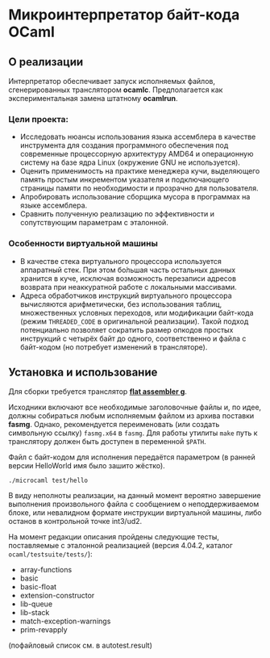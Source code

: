 # Микроинтерпретатор байт-кода OCaml
## О реализации

Интерпретатор обеспечивает запуск исполняемых файлов, сгенерированных транслятором
**ocamlc**. Предполагается как экспериментальная замена штатному **ocamlrun**.

### Цели проекта:

* Исследовать нюансы использования языка ассемблера в качестве инструмента для
создания программного обеспечения под современные процессорную архитектуру AMD64
и операционную систему на базе ядра Linux (окружение GNU не используется).
* Оценить применимость на практике менеджера кучи, выделяющего память простым
инкрементом указателя и подключающего страницы памяти по необходимости
и прозрачно для пользователя.
* Апробировать использование сборщика мусора в программах на языке ассемблера.
* Сравнить полученную реализацию по эффективности и сопутствующим параметрам с
эталонной.

### Особенности виртуальной машины

* В качестве стека виртуального процессора используется аппаратный стек. При этом
бо́льшая часть остальных данных хранится в куче, исключая возможность перезаписи
адресов возврата при неаккуратной работе с локальными массивами.
* Адреса обработчиков инструкций виртуального процессора вычисляются арифметически,
без использования таблиц, множественных условных переходов, или модификации байт-кода
(режим `THREADED_CODE` в оригинальной реализации). Такой подход потенциально
позволяет сократить размер опкодов простых инструкций с четырёх байт до одного,
соответственно и файла с байт-кодом (но потребует изменений в трансляторе).

## Установка и использование

Для сборки требуется транслятор
**[flat assembler g](https://flatassembler.net/download.php)**.

Исходники включают все необходимые заголовочные файлы и, по идее, должны
собираться любым исполняемым файлом из архива поставки **fasmg**. Однако,
рекомендуется переименовать (или создать символьную ссылку) `fasmg.x64` в `fasmg`.
Для работы утилиты `make` путь к транслятору должен быть доступен в переменной `$PATH`.


Файл с байт-кодом для исполнения передаётся параметром (в ранней версии HelloWorld
имя было зашито жёстко).

`./microcaml test/hello`

В виду неполноты реализации, на данный момент вероятно завершение выполнения
произвольного файла с сообщением о неподдерживаемом блоке, или невалидном формате
инструкции виртуальной машины, либо останов в контрольной точке int3/ud2.

На момент редакции описания пройдены следующие тесты, поставляемые с эталонной
реализацией (версия 4.04.2, каталог `ocaml/testsuite/tests/`):

* array-functions
* basic
* basic-float
* extension-constructor
* lib-queue
* lib-stack
* match-exception-warnings
* prim-revapply

(пофайловый список см. в autotest.result)
